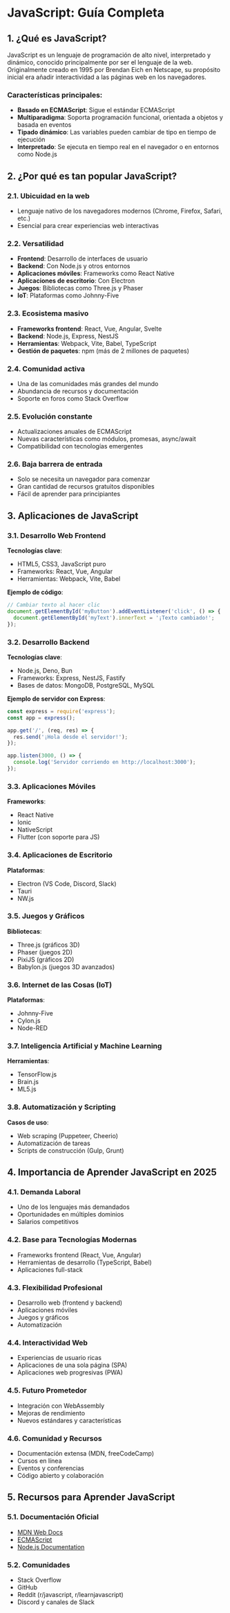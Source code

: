 # JavaScript: Guía Completa

## 1. ¿Qué es JavaScript?

JavaScript es un lenguaje de programación de alto nivel, interpretado y dinámico, conocido principalmente por ser el lenguaje de la web. Originalmente creado en 1995 por Brendan Eich en Netscape, su propósito inicial era añadir interactividad a las páginas web en los navegadores. 

### Características principales:
- **Basado en ECMAScript**: Sigue el estándar ECMAScript
- **Multiparadigma**: Soporta programación funcional, orientada a objetos y basada en eventos
- **Tipado dinámico**: Las variables pueden cambiar de tipo en tiempo de ejecución
- **Interpretado**: Se ejecuta en tiempo real en el navegador o en entornos como Node.js

## 2. ¿Por qué es tan popular JavaScript?

### 2.1. Ubicuidad en la web
- Lenguaje nativo de los navegadores modernos (Chrome, Firefox, Safari, etc.)
- Esencial para crear experiencias web interactivas

### 2.2. Versatilidad
- **Frontend**: Desarrollo de interfaces de usuario
- **Backend**: Con Node.js y otros entornos
- **Aplicaciones móviles**: Frameworks como React Native
- **Aplicaciones de escritorio**: Con Electron
- **Juegos**: Bibliotecas como Three.js y Phaser
- **IoT**: Plataformas como Johnny-Five

### 2.3. Ecosistema masivo
- **Frameworks frontend**: React, Vue, Angular, Svelte
- **Backend**: Node.js, Express, NestJS
- **Herramientas**: Webpack, Vite, Babel, TypeScript
- **Gestión de paquetes**: npm (más de 2 millones de paquetes)

### 2.4. Comunidad activa
- Una de las comunidades más grandes del mundo
- Abundancia de recursos y documentación
- Soporte en foros como Stack Overflow

### 2.5. Evolución constante
- Actualizaciones anuales de ECMAScript
- Nuevas características como módulos, promesas, async/await
- Compatibilidad con tecnologías emergentes

### 2.6. Baja barrera de entrada
- Solo se necesita un navegador para comenzar
- Gran cantidad de recursos gratuitos disponibles
- Fácil de aprender para principiantes

## 3. Aplicaciones de JavaScript

### 3.1. Desarrollo Web Frontend
**Tecnologías clave**:
- HTML5, CSS3, JavaScript puro
- Frameworks: React, Vue, Angular
- Herramientas: Webpack, Vite, Babel

**Ejemplo de código**:
```javascript
// Cambiar texto al hacer clic
document.getElementById('myButton').addEventListener('click', () => {
  document.getElementById('myText').innerText = '¡Texto cambiado!';
});
```

### 3.2. Desarrollo Backend
**Tecnologías clave**:
- Node.js, Deno, Bun
- Frameworks: Express, NestJS, Fastify
- Bases de datos: MongoDB, PostgreSQL, MySQL

**Ejemplo de servidor con Express**:
```javascript
const express = require('express');
const app = express();

app.get('/', (req, res) => {
  res.send('¡Hola desde el servidor!');
});

app.listen(3000, () => {
  console.log('Servidor corriendo en http://localhost:3000');
});
```

### 3.3. Aplicaciones Móviles
**Frameworks**:
- React Native
- Ionic
- NativeScript
- Flutter (con soporte para JS)

### 3.4. Aplicaciones de Escritorio
**Plataformas**:
- Electron (VS Code, Discord, Slack)
- Tauri
- NW.js

### 3.5. Juegos y Gráficos
**Bibliotecas**:
- Three.js (gráficos 3D)
- Phaser (juegos 2D)
- PixiJS (gráficos 2D)
- Babylon.js (juegos 3D avanzados)

### 3.6. Internet de las Cosas (IoT)
**Plataformas**:
- Johnny-Five
- Cylon.js
- Node-RED

### 3.7. Inteligencia Artificial y Machine Learning
**Herramientas**:
- TensorFlow.js
- Brain.js
- ML5.js

### 3.8. Automatización y Scripting
**Casos de uso**:
- Web scraping (Puppeteer, Cheerio)
- Automatización de tareas
- Scripts de construcción (Gulp, Grunt)

## 4. Importancia de Aprender JavaScript en 2025

### 4.1. Demanda Laboral
- Uno de los lenguajes más demandados
- Oportunidades en múltiples dominios
- Salarios competitivos

### 4.2. Base para Tecnologías Modernas
- Frameworks frontend (React, Vue, Angular)
- Herramientas de desarrollo (TypeScript, Babel)
- Aplicaciones full-stack

### 4.3. Flexibilidad Profesional
- Desarrollo web (frontend y backend)
- Aplicaciones móviles
- Juegos y gráficos
- Automatización

### 4.4. Interactividad Web
- Experiencias de usuario ricas
- Aplicaciones de una sola página (SPA)
- Aplicaciones web progresivas (PWA)

### 4.5. Futuro Prometedor
- Integración con WebAssembly
- Mejoras de rendimiento
- Nuevos estándares y características

### 4.6. Comunidad y Recursos
- Documentación extensa (MDN, freeCodeCamp)
- Cursos en línea
- Eventos y conferencias
- Código abierto y colaboración

## 5. Recursos para Aprender JavaScript

### 5.1. Documentación Oficial
- [MDN Web Docs](https://developer.mozilla.org/es/docs/Web/JavaScript)
- [ECMAScript](https://www.ecma-international.org/)
- [Node.js Documentation](https://nodejs.org/en/docs/)


### 5.2. Comunidades
- Stack Overflow
- GitHub
- Reddit (r/javascript, r/learnjavascript)
- Discord y canales de Slack

